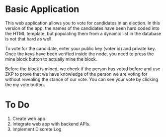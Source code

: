 # Basic Application

This web application allows you to vote for candidates in an election. In this version of the app, the names of the candidates have been hard coded into the HTML template, but populating them from a dynamic list in the database is not that hard as well.

To vote for the candidate, enter your public key (voter id) and private key. Once the keys have been verified inside the node, you need to press the mine block button to actually mine the block. 

Before the block is mined, we check if the person has voted before and use ZKP to prove that we have knowledge of the person we are voting for without revealing the stance of our vote. You can see your vote by clicking the my vote button.

# To Do

1. Create web app. 
2. Integrate web app with backend APIs.
3. Implement Discrete Log

